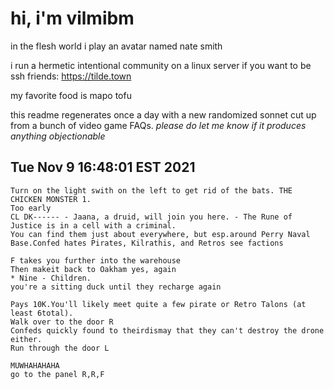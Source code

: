 # hi, i'm vilmibm

in the flesh world i play an avatar named nate smith

i run a hermetic intentional community on a linux server if you want to be ssh friends: https://tilde.town

my favorite food is mapo tofu

this readme regenerates once a day with a new randomized sonnet cut up from a bunch of video game FAQs.
_please do let me know if it produces anything objectionable_

## Tue Nov  9 16:48:01 EST 2021

    Turn on the light swith on the left to get rid of the bats. THE CHICKEN MONSTER 1.
    Too early
    CL DK------ - Jaana, a druid, will join you here. - The Rune of Justice is in a cell with a criminal.
    You can find them just about everywhere, but esp.around Perry Naval Base.Confed hates Pirates, Kilrathis, and Retros see factions
    
    F takes you further into the warehouse
    Then makeit back to Oakham yes, again
    * Nine - Children.
    you're a sitting duck until they recharge again
    
    Pays 10K.You'll likely meet quite a few pirate or Retro Talons (at least 6total).
    Walk over to the door R
    Confeds quickly found to theirdismay that they can't destroy the drone either.
    Run through the door L
    
    MUWHAHAHAHA
    go to the panel R,R,F
